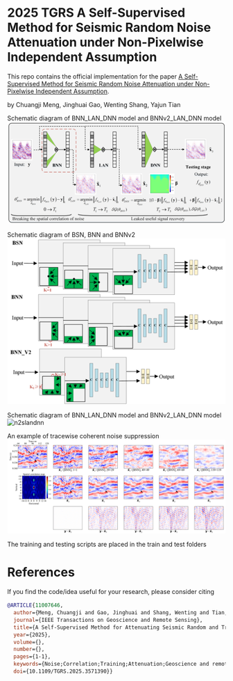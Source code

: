# 2025 TGRS A Self-Supervised Method for Seismic Random Noise Attenuation under Non-Pixelwise Independent Assumption
 This repo contains the official implementation for the paper [A Self-Supervised Method for Seismic Random Noise Attenuation under Non-Pixelwise Independent Assumption](https://ieeexplore.ieee.org/abstract/document/11007646). 

by Chuangji Meng, Jinghuai Gao, Wenting Shang, Yajun Tian


Schematic diagram of BNN_LAN_DNN model and  BNNv2_LAN_DNN model
![bnnlandnn](assets/training_BNN.png)

Schematic diagram of BSN, BNN and  BNNv2
![bsnbnn](assets/BSN_BNN.png)

Schematic diagram of BNN_LAN_DNN model and  BNNv2_LAN_DNN model
![n2slandnn](assets/training_N2S.png)

An example of tracewise coherent noise suppression
![tracewise](assets/PK_BNNLANDN_bnnsize_v2_1.png)

The training and testing scripts are placed in the train and test folders

# References

If you find the code/idea useful for your research, please consider citing
```bib
@ARTICLE{11007646,
  author={Meng, Chuangji and Gao, Jinghuai and Shang, Wenting and Tian, Yajun},
  journal={IEEE Transactions on Geoscience and Remote Sensing}, 
  title={A Self-Supervised Method for Attenuating Seismic Random and Tracewise Coherent Noise under the Non-Pixelwise Independence Assumption}, 
  year={2025},
  volume={},
  number={},
  pages={1-1},
  keywords={Noise;Correlation;Training;Attenuation;Geoscience and remote sensing;Data mining;Artificial intelligence;Noise reduction;Deep learning;Supervised learning;Self-Supervised;Random Noise;Tracewise Coherent Noise;Non-Pixelwise Independent;Blind Neighborhood},
  doi={10.1109/TGRS.2025.3571390}}
```